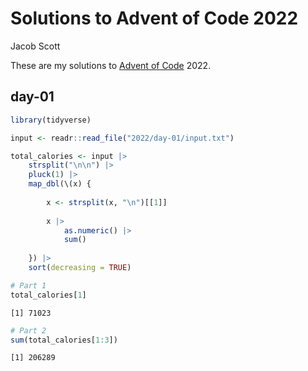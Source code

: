 Solutions to Advent of Code 2022
================
Jacob Scott

These are my solutions to [Advent of Code](https://adventofcode.com/)
2022.

## day-01

``` r
library(tidyverse)

input <- readr::read_file("2022/day-01/input.txt") 

total_calories <- input |> 
    strsplit("\n\n") |> 
    pluck(1) |> 
    map_dbl(\(x) {
        
        x <- strsplit(x, "\n")[[1]]
        
        x |> 
            as.numeric() |> 
            sum()
        
    }) |> 
    sort(decreasing = TRUE) 

# Part 1
total_calories[1]
```

    [1] 71023

``` r
# Part 2
sum(total_calories[1:3])
```

    [1] 206289
